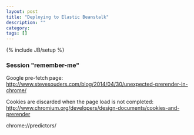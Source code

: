 ```yaml
---
layout: post
title: "Deploying to Elastic Beanstalk"
description: ""
category: 
tags: []
---
```

{% include JB/setup %}

### Session "remember-me"

Google pre-fetch page:
http://www.stevesouders.com/blog/2014/04/30/unexpected-prerender-in-chrome/

Cookies are discarded when the page load is not completed:
http://www.chromium.org/developers/design-documents/cookies-and-prerender

chrome://predictors/